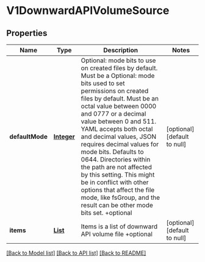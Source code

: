 # V1DownwardAPIVolumeSource
## Properties

Name | Type | Description | Notes
------------ | ------------- | ------------- | -------------
**defaultMode** | [**Integer**](integer.md) | Optional: mode bits to use on created files by default. Must be a Optional: mode bits used to set permissions on created files by default. Must be an octal value between 0000 and 0777 or a decimal value between 0 and 511. YAML accepts both octal and decimal values, JSON requires decimal values for mode bits. Defaults to 0644. Directories within the path are not affected by this setting. This might be in conflict with other options that affect the file mode, like fsGroup, and the result can be other mode bits set. +optional | [optional] [default to null]
**items** | [**List**](v1.DownwardAPIVolumeFile.md) | Items is a list of downward API volume file +optional | [optional] [default to null]

[[Back to Model list]](../README.md#documentation-for-models) [[Back to API list]](../README.md#documentation-for-api-endpoints) [[Back to README]](../README.md)

